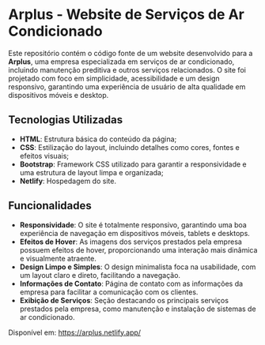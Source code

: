 # Arplus - Website de Serviços de Ar Condicionado

Este repositório contém o código fonte de um website desenvolvido para a **Arplus**, uma empresa especializada em serviços de ar condicionado, incluindo manutenção preditiva e outros serviços relacionados. O site foi projetado com foco em simplicidade, acessibilidade e um design responsivo, garantindo uma experiência de usuário de alta qualidade em dispositivos móveis e desktop.

## Tecnologias Utilizadas

- **HTML**: Estrutura básica do conteúdo da página;
- **CSS**: Estilização do layout, incluindo detalhes como cores, fontes e efeitos visuais;
- **Bootstrap**: Framework CSS utilizado para garantir a responsividade e uma estrutura de layout limpa e organizada;
- **Netlify**: Hospedagem do site.


## Funcionalidades

- **Responsividade**: O site é totalmente responsivo, garantindo uma boa experiência de navegação em dispositivos móveis, tablets e desktops.
- **Efeitos de Hover**: As imagens dos serviços prestados pela empresa possuem efeitos de hover, proporcionando uma interação mais dinâmica e visualmente atraente.
- **Design Limpo e Simples**: O design minimalista foca na usabilidade, com um layout claro e direto, facilitando a navegação.
- **Informações de Contato**: Página de contato com as informações da empresa para facilitar a comunicação com os clientes.
- **Exibição de Serviços**: Seção destacando os principais serviços prestados pela empresa, como manutenção e instalação de sistemas de ar condicionado.

 Disponível em: https://arplus.netlify.app/
